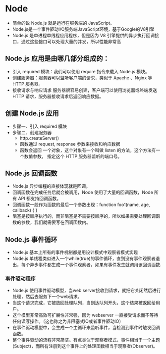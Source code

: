 # Node
- 简单的说 Node.js 就是运行在服务端的 JavaScript。
- Node.js是一个事件驱动I/O服务端JavaScript环境，基于Google的V8引擎
- Node.js 是单进程单线程应用程序，但是因为 V8 引擎提供的异步执行回调接口，通过这些接口可以处理大量的并发，所以性能非常高

## Node.js 应用是由哪几部分组成的：
  - 引入 required 模块：我们可以使用 require 指令来载入 Node.js 模块。
  - 创建服务器：服务器可以监听客户端的请求，类似于 Apache 、Nginx 等 HTTP 服务器。
  - 接收请求与响应请求 服务器很容易创建，客户端可以使用浏览器或终端发送 HTTP 请求，服务器接收请求后返回响应数据。

## 创建 Node.js 应用
  - 步骤一、引入 required 模块
  - 步骤二、创建服务器  
    - http.createServer() 
    - 函数通过 request, response 参数来接收和响应数据
    - 函数会返回 一个对象，这个对象有一个叫做 listen 的方法，这个方法有一个数值参数， 指定这个 HTTP 服务器监听的端口号。
  
## Node.js 回调函数
  - Node.js 异步编程的直接体现就是回调。
  - 回调函数在完成任务后就会被调用，Node 使用了大量的回调函数，Node 所有 API 都支持回调函数。
  - 回调函数一般作为函数的最后一个参数出现：function foo1(name, age, callback) { }
  - 阻塞是按顺序执行的，而非阻塞是不需要按顺序的，所以如果需要处理回调函数的参数，我们就需要写在回调函数内。

## Node.js 事件循环
  - Node.js 基本上所有的事件机制都是用设计模式中观察者模式实现
  - Node.js 单线程类似进入一个while(true)的事件循环，直到没有事件观察者退出，每个异步事件都生成一个事件观察者，如果有事件发生就调用该回调函数.

### 事件驱动程序
  - Node.js 使用事件驱动模型，当web server接收到请求，就把它关闭然后进行处理，然后去服务下一个web请求。
  - 当这个请求完成，它被放回处理队列，当到达队列开头，这个结果被返回给用户。
  - 这个模型非常高效可扩展性非常强，因为 webserver 一直接受请求而不等待任何读写操作。（这也称之为非阻塞式IO或者事件驱动IO）
  - 在事件驱动模型中，会生成一个主循环来监听事件，当检测到事件时触发回调函数。
  - 整个事件驱动的流程非常简洁。有点类似于观察者模式，事件相当于一个主题(Subject)，而所有注册到这个事件上的处理函数相当于观察者(Observer)。